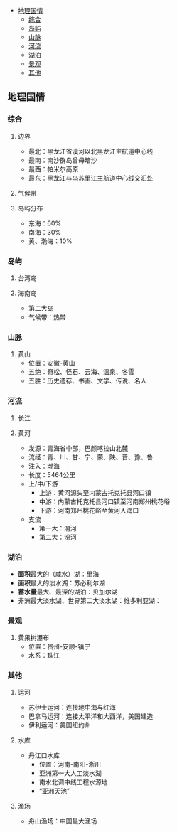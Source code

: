 + [地理国情](#地理国情)
  + [综合](#综合)
  + [岛屿](#岛屿)
  + [山脉](#山脉)
  + [河流](#河流)
  + [湖泊](#湖泊)
  + [景观](#景观)
  + [其他](#其他)

## 地理国情

### 综合

1. 边界
    + 最北：黑龙江省漠河以北黑龙江主航道中心线
    + 最南：南沙群岛曾母暗沙
    + 最西：帕米尔高原
    + 最东：黑龙江与乌苏里江主航道中心线交汇处

2. 气候带
3. 岛屿分布
    + 东海：60%
    + 南海：30%
    + 黄、渤海：10%

### 岛屿

1. 台湾岛

2. 海南岛
    + 第二大岛
    + 气候带：热带


### 山脉

1. 黄山
   + 位置：安徽-黄山
   + 五绝：奇松、怪石、云海、温泉、冬雪
   + 五胜：历史遗存、书画、文学、传说、名人

### 河流

1. 长江

2. 黄河
    + 发源：青海省中部，巴颜喀拉山北麓
    + 流经：青、川、甘、宁、蒙、陕、晋、豫、鲁
    + 注入：渤海
    + 长度：5464公里
    + 上/中/下游
        + 上游：黄河源头至内蒙古托克托县河口镇
        + 中游：内蒙古托克托县河口镇至河南郑州桃花峪
        + 下游：河南郑州桃花峪至黄河入海口
    + 支流
      + 第一大：渭河
      + 第二大：汾河


### 湖泊

+ **面积**最大的（咸水）湖：里海
+ **面积**最大的淡水湖：苏必利尔湖
+ **蓄水量**最大、最深的湖泊：贝加尔湖
+ 非洲最大淡水湖、世界第二大淡水湖：维多利亚湖：

### 景观

1. 黄果树瀑布
   + 位置：贵州-安顺-镇宁
   + 水系：珠江

### 其他

1. 运河
    + 苏伊士运河：连接地中海与红海
    + 巴拿马运河：连接太平洋和大西洋，美国建造
    + 伊利运河：美国纽约州

2. 水库
   + 丹江口水库
     + 位置：河南-南阳-淅川
     + 亚洲第一大人工淡水湖
     + 南水北调中线工程水源地
     + “亚洲天池”

3. 渔场
    + 舟山渔场：中国最大渔场
